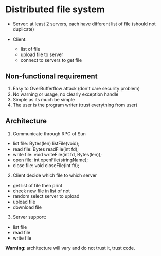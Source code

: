 # Distributed file system

- Server: at least 2 servers, each have different list of file (should not duplicate)

- Client:

    - list of file
    - upload file to server
    - connect to servers to get file

## Non-functional requirement

1. Easy to OverBufferflow attack (don't care security problem)
2. No warning or usage, no clearly exception handle
3. Simple as its much be simple
4. The user is the program writer (trust everything from user)

## Architecture

1. Communicate through RPC of Sun

- list file: Bytes(len) listFile(void);
- read file: Bytes readFile(int fd);
- write file: void writeFile(int fd, Bytes(len));
- open file: int openFile(stringName);
- close file: void closeFile(int fd);

2. Client decide which file to which server

- get list of file then print
- check new file in list of not
- random select server to upload
- upload file
- download file

3. Server support:

- list file
- read file
- write file

**Warning**: architecture will vary and do not trust it, trust code.
